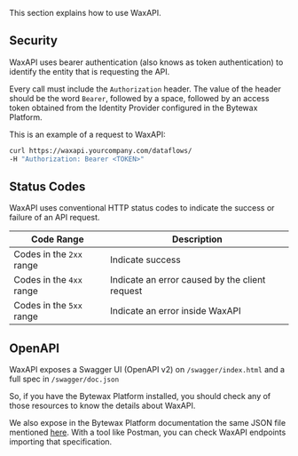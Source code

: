 This section explains how to use WaxAPI.

## Security

WaxAPI uses bearer authentication (also knows as token authentication) to identify the entity that is requesting the API.

Every call must include the `Authorization` header. The value of the header should be the word `Bearer`, followed by a space, followed by an access token obtained from the Identity Provider configured in the Bytewax Platform.

This is an example of a request to WaxAPI:

```bash
curl https://waxapi.yourcompany.com/dataflows/
-H "Authorization: Bearer <TOKEN>"
```

## Status Codes

WaxAPI uses conventional HTTP status codes to indicate the success or failure of an API request.

| Code Range | Description |
|------------|-------------|
| Codes in the `2xx` range | Indicate success |
| Codes in the `4xx` range | Indicate an error caused by the client request |
| Codes in the `5xx` range | Indicate an error inside WaxAPI |

## OpenAPI

WaxAPI exposes a Swagger UI (OpenAPI v2) on `/swagger/index.html` and a full spec in `/swagger/doc.json`

So, if you have the Bytewax Platform installed, you should check any of those resources to know the details about WaxAPI.

We also expose in the Bytewax Platform documentation the same JSON file mentioned [here](/api/openapi/v0.2.1).
With a tool like Postman, you can check WaxAPI endpoints importing that specification.
